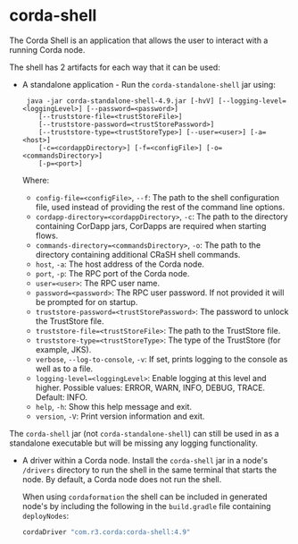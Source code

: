 # corda-shell

The Corda Shell is an application that allows the user to interact with a running Corda node.

The shell has 2 artifacts for each way that it can be used:

- A standalone application - Run the `corda-standalone-shell` jar using:

    ```shell
     java -jar corda-standalone-shell-4.9.jar [-hvV] [--logging-level=<loggingLevel>] [--password=<password>]
        [--truststore-file=<trustStoreFile>]
        [--truststore-password=<trustStorePassword>]
        [--truststore-type=<trustStoreType>] [--user=<user>] [-a=<host>]
        [-c=<cordappDirectory>] [-f=<configFile>] [-o=<commandsDirectory>]
        [-p=<port>]
    ```

  Where:

    - `config-file=<configFile>`, `--f`: The path to the shell configuration file, used instead of providing the rest of the command line options.
    - `cordapp-directory=<cordappDirectory>`, `-c`: The path to the directory containing CorDapp jars, CorDapps are required when starting flows.
    - `commands-directory=<commandsDirectory>`, `-o`: The path to the directory containing additional CRaSH shell commands.
    - `host`, `-a`: The host address of the Corda node.
    - `port`, `-p`: The RPC port of the Corda node.
    - `user=<user>`: The RPC user name.
    - `password=<password>`: The RPC user password. If not provided it will be prompted for on startup.
    - `truststore-password=<trustStorePassword>`: The password to unlock the TrustStore file.
    - `truststore-file=<trustStoreFile>`: The path to the TrustStore file.
    - `truststore-type=<trustStoreType>`: The type of the TrustStore (for example, JKS).
    - `verbose`, `--log-to-console`, `-v`: If set, prints logging to the console as well as to a file.
    - `logging-level=<loggingLevel>`: Enable logging at this level and higher. Possible values: ERROR, WARN, INFO, DEBUG, TRACE. Default: INFO.
    - `help`, `-h`: Show this help message and exit.
    - `version`, `-V`: Print version information and exit.

The `corda-shell` jar (not `corda-standalone-shell`) can still be used in as a standalone executable but will be missing any logging functionality.
    

- A driver within a Corda node. Install the `corda-shell` jar in a node's `/drivers` directory to run the shell in the same terminal that starts the node. By default, a Corda node does not run the shell.

    When using `cordaformation` the shell can be included in generated node's by including the following in the `build.gradle` file containing `deployNodes`:
  
    ```groovy
    cordaDriver "com.r3.corda:corda-shell:4.9"
    ```